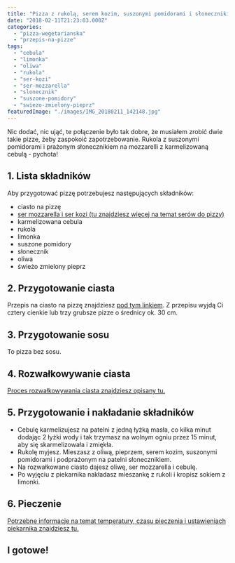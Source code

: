 ```yaml
---
title: "Pizza z rukolą, serem kozim, suszonymi pomidorami i słonecznikiem"
date: "2018-02-11T21:23:03.000Z"
categories: 
  - "pizza-wegetarianska"
  - "przepis-na-pizze"
tags: 
  - "cebula"
  - "limonka"
  - "oliwa"
  - "rukola"
  - "ser-kozi"
  - "ser-mozzarella"
  - "slonecznik"
  - "suszone-pomidory"
  - "swiezo-zmielony-pieprz"
featuredImage: "./images/IMG_20180211_142148.jpg"
---
```


Nic dodać, nic ująć, te połączenie było tak dobre, że musiałem zrobić dwie takie pizze, żeby zaspokoić zapotrzebowanie. Rukola z suszonymi pomidorami i prażonym słonecznikiem na mozzarelli z karmelizowaną cebulą - pychota!

## 1\. Lista składników

Aby przygotować pizzę potrzebujesz następujących składników:

- ciasto na pizzę
- <a title="Ser do pizzy" href="/jaki-ser-wybrac-do-pizzy/">ser mozzarella i ser kozi (tu znajdziesz więcej na temat serów do pizzy)</a>
- karmelizowana cebula
- rukola
- limonka
- suszone pomidory
- słonecznik
- oliwa
- świeżo zmielony pieprz

## 2\. Przygotowanie ciasta

Przepis na ciasto na pizzę znajdziesz <a title="Przepis na ciasto podstawowe" href="/przepis-na-ciasto-na-pizze/">pod tym linkiem</a>. Z przepisu wyjdą Ci cztery cienkie lub trzy grubsze pizze o średnicy ok. 30 cm.

## 3\. Przygotowanie sosu

To pizza bez sosu.

## 4\. Rozwałkowywanie ciasta

<a title="Rozwałkowywanie ciasta" href="/jak-walkowac-ciasto-pizzy/">Proces rozwałkowywania ciasta znajdziesz opisany tu.</a>

## 5\. Przygotowanie i nakładanie składników

- Cebulę karmelizujesz na patelni z jedną łyżką masła, co kilka minut dodając 2 łyżki wody i tak trzymasz na wolnym ogniu przez 15 minut, aby się skarmelizowała i zmiękła.
- Rukolę myjesz. Mieszasz z oliwą, pieprzem, serem kozim, suszonymi pomidorami i podprażonym na patelni słonecznikiem.
- Na rozwałkowane ciasto dajesz oliwę, ser mozzarella i cebulę.
- Po wyjęciu z piekarnika nakładasz mieszankę z rukoli i kropisz sokiem z limonki.

## 6\. Pieczenie

<a title="Jak ustawić piekarnik do pieczenia pizzy" href="/jak-ustawic-piekarnik-pieczenia-pizzy/">Potrzebne informacje na temat temperatury, czasu pieczenia i ustawieniach piekarnika znajdziesz tu.</a>

## I gotowe!
